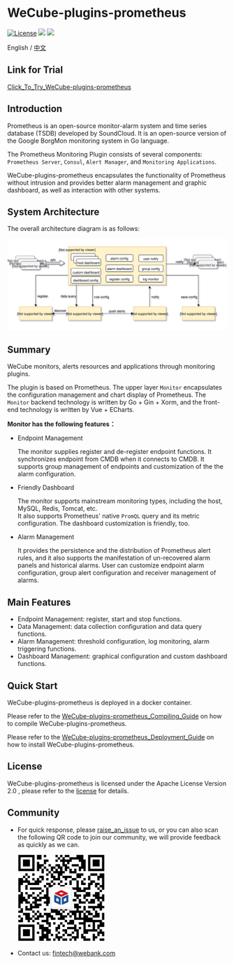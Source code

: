 # WeCube-plugins-prometheus

[![License](https://img.shields.io/badge/License-Apache%202.0-blue.svg)](https://opensource.org/licenses/Apache-2.0)
![](https://img.shields.io/badge/language-go-orange.svg)
![](https://img.shields.io/badge/language-vue-green.svg)

English / [中文](README.md)

## Link for Trial

[Click_To_Try_WeCube-plugins-prometheus](http://134.175.254.251)

## Introduction

Prometheus is an open-source monitor-alarm system and time series database (TSDB) developed by SoundCloud. It is an open-source version of the Google BorgMon monitoring system in Go language.

The Prometheus Monitoring Plugin consists of several components: `Prometheus Server`, `Consul`, `Alert Manager`, and `Monitoring Applications`.

WeCube-plugins-prometheus encapsulates the functionality of Prometheus without intrusion and provides better alarm management and graphic dashboard, as well as interaction with other systems.

## System Architecture

The overall architecture diagram is as follows:

![WeCube-plugins-prometheus_Architecture](wiki/images/Architecture.svg)

## Summary

WeCube monitors, alerts resources and applications through monitoring plugins.

The plugin is based on Prometheus. The upper layer `Monitor` encapsulates the configuration management and chart display of Prometheus. The `Monitor` backend technology is written by Go + Gin + Xorm, and the front-end technology is written by Vue + ECharts.

**Monitor has the following features：**

- Endpoint Management

  The monitor supplies register and de-register endpoint functions. It synchronizes endpoint from CMDB when it connects to CMDB. It supports group management of endpoints and customization of the the alarm configuration.

- Friendly Dashboard

  The monitor supports mainstream monitoring types, including the host, MySQL, Redis, Tomcat, etc.  
   It also supports Prometheus' native `PromQL` query and its metric configuration.
  The dashboard customization is friendly, too.

- Alarm Management

  It provides the persistence and the distribution of Prometheus alert rules, and it also supports the manifestation of un-recovered alarm panels and historical alarms.
  User can customize endpoint alarm configuration, group alert configuration and receiver management of alarms.

## Main Features

- Endpoint Management: register, start and stop functions.
- Data Management: data collection configuration and data query functions.
- Alarm Management: threshold configuration, log monitoring, alarm triggering functions.
- Dashboard Management: graphical configuration and custom dashboard functions.

## Quick Start

WeCube-plugins-prometheus is deployed in a docker container.

Please refer to the [WeCube-plugins-prometheus_Compiling_Guide](wiki/compile_guide.md) on how to compile WeCube-plugins-prometheus.

Please refer to the [WeCube-plugins-prometheus_Deployment_Guide](wiki/install_guide.md) on how to install WeCube-plugins-prometheus.

## License

WeCube-plugins-prometheus is licensed under the Apache License Version 2.0 , please refer to the [license](LICENSE) for details.

## Community

- For quick response, please [raise_an_issue](https://github.com/WeBankPartners/wecube-plugins-prometheus/issues/new/choose) to us, or you can also scan the following QR code to join our community, we will provide feedback as quickly as we can.

	<div align="left">
	<img src="wiki/images/wecube_qr_code.png"  height="200" width="200">
	</div>

* Contact us: fintech@webank.com
